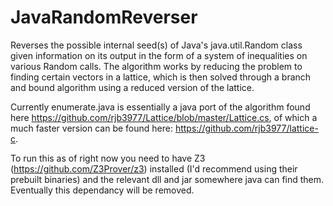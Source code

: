 # JavaRandomReverser
Reverses the possible internal seed(s) of Java's java.util.Random class given information on its output in the form of a system of inequalities on various Random calls. The algorithm works by reducing the problem to finding certain vectors in a lattice, which is then solved through a branch and bound algorithm using a reduced version of the lattice.

Currently enumerate.java is essentially a java port of the algorithm found here https://github.com/rjb3977/Lattice/blob/master/Lattice.cs, of which a much faster version can be found here: https://github.com/rjb3977/lattice-c.

To run this as of right now you need to have Z3 (https://github.com/Z3Prover/z3) installed (I'd recommend using their prebuilt binaries) and the relevant dll and jar somewhere java can find them. Eventually this dependancy will be removed.
